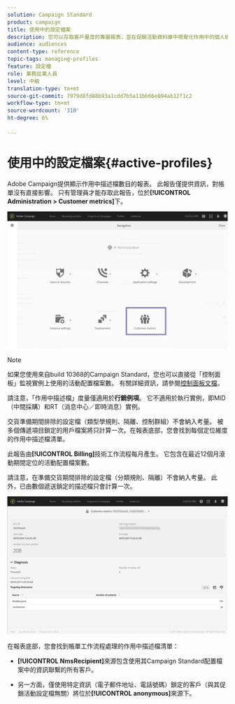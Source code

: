 ```yaml
---
solution: Campaign Standard
product: campaign
title: 使用中的設定檔案
description: 您可以存取客戶量度的專屬報表，並在促銷活動資料庫中視覺化作用中的個人檔案。
audience: audiences
content-type: reference
topic-tags: managing-profiles
feature: 設定檔
role: 業務從業人員
level: 中級
translation-type: tm+mt
source-git-commit: 7979d8fd88b93a1cdd7b5a11bb66e894ab12f1c2
workflow-type: tm+mt
source-wordcount: '310'
ht-degree: 6%

---
```



# 使用中的設定檔案{#active-profiles}

Adobe Campaign提供顯示作用中描述檔數目的報表。 此報告僅提供資訊，對帳單沒有直接影響。 只有管理員才能存取此報告，位於&#x200B;**[!UICONTROL Administration > Customer metrics]**&#x200B;下。

![](assets/audience_active_profiles1.png)

>[!NOTE]
>
>如果您使用來自build 10368的Campaign Standard，您也可以直接從「控制面板」監視實例上使用的活動配置檔案數。 有關詳細資訊，請參閱[控制面板文檔](https://docs.adobe.com/content/help/en/control-panel/using/performance-monitoring/active-profiles-monitoring.html)。
>
>請注意，「作用中描述檔」度量僅適用於&#x200B;**行銷例項**。 它不適用於執行實例，即MID（中間採購）和RT（消息中心／即時消息）實例。

交貨準備期間排除的設定檔（類型學規則、隔離、控制群組）不會納入考量。 被多個傳遞項目鎖定的用戶檔案將只計算一次。在報表底部，您會找到每個定位維度的作用中描述檔清單。

此報告由&#x200B;**[!UICONTROL Billing]**&#x200B;技術工作流程每月產生。 它包含在最近12個月滾動期間定位的活動配置檔案數。

請注意，在準備交貨期間排除的設定檔（分類規則、隔離）不會納入考量。 此外，已由數個遞送鎖定的描述檔只會計算一次。

![](assets/audience_active_profiles2.png)

在報表底部，您會找到帳單工作流程處理的作用中描述檔清單：

* **[!UICONTROL NmsRecipient]**&#x200B;來源包含使用其Campaign Standard配置檔案中的資訊聯繫的所有客戶。

* 另一方面，僅使用特定資訊（電子郵件地址、電話號碼）鎖定的客戶（與其促銷活動設定檔無關）將位於&#x200B;**[!UICONTROL anonymous]**&#x200B;來源下。
